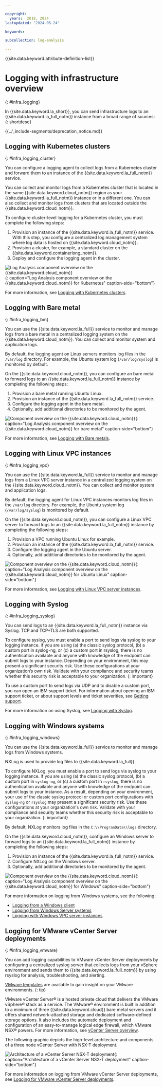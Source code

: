 ```yaml
---

copyright:
  years:  2018, 2024
lastupdated: "2024-05-24"

keywords:

subcollection: log-analysis

---
```


{{site.data.keyword.attribute-definition-list}}

# Logging with infrastructure overview
{: #infra_logging}

In {{site.data.keyword.la_short}}, you can send infrastructure logs to an {{site.data.keyword.la_full_notm}} instance from a broad range of sources:
{: shortdesc}


{{../_include-segments/deprecation_notice.md}}

## Logging with Kubernetes clusters
{: #infra_logging_cluster}

You can configure a logging agent to collect logs from a Kubernetes cluster and forward them to an instance of the {{site.data.keyword.la_full_notm}} service.

You can collect and monitor logs from a Kubernetes cluster that is located in the same {{site.data.keyword.cloud_notm}} region as your {{site.data.keyword.la_full_notm}} instance or in a different one. You can also collect and monitor logs from clusters that are located outside the {{site.data.keyword.cloud_notm}}.

To configure cluster-level logging for a Kubernetes cluster, you must complete the following steps:

1. Provision an instance of the {{site.data.keyword.la_full_notm}} service. With this step, you configure a centralized log management system where log data is hosted on {{site.data.keyword.cloud_notm}}.
2. Provision a cluster, for example, a standard cluster on the {{site.data.keyword.containerlong_notm}}.
3. Deploy and configure the logging agent in the cluster.

![Log Analysis component overview on the {{site.data.keyword.cloud_notm}}](../images/Log-Analysis-02-Kubernetes.svg "Log Analysis component overview on the {{site.data.keyword.cloud_notm}}"){: caption="Log Analysis component overview on the {{site.data.keyword.cloud_notm}} for Kubernetes" caption-side="bottom"}

For more information, see [Logging with Kubernetes clusters](/docs/log-analysis?topic=log-analysis-kube).


## Logging with Bare metal
{: #infra_logging_bm}

You can use the {{site.data.keyword.la_full}} service to monitor and manage logs from a bare metal in a centralized logging system on the {{site.data.keyword.cloud_notm}}. You can collect and monitor system and application logs.

By default, the logging agent on Linux servers monitors log files in the `/var/log` directory. For example, the Ubuntu system log (`/var/log/syslog`) is monitored by default.

On the {{site.data.keyword.cloud_notm}}, you can configure an bare metal to forward logs to an {{site.data.keyword.la_full_notm}} instance by completing the following steps:

1. Provision a bare metal running Ubuntu Linux.
2. Provision an instance of the {{site.data.keyword.la_full_notm}} service.
3. Configure the logging agent in the bare metal.
4. Optionally, add additional directories to be monitored by the agent.

![Component overview on the {{site.data.keyword.cloud_notm}}](../images/Log-Analysis-03-Ubuntu.svg "Component overview on the {{site.data.keyword.cloud_notm}}"){: caption="Log Analysis component overview on the {{site.data.keyword.cloud_notm}} for bare metal" caption-side="bottom"}

For more information, see [Logging with Bare metals](/docs/log-analysis?topic=log-analysis-ubuntu_baremetal).


## Logging with Linux VPC instances
{: #infra_logging_vpc}

You can use the {{site.data.keyword.la_full}} service to monitor and manage logs from a Linux VPC server instance in a centralized logging system on the {{site.data.keyword.cloud_notm}}. You can collect and monitor system and application logs.

By default, the logging agent for Linux VPC instances monitors log files in the `/var/log` directory. For example, the Ubuntu system log (`/var/log/syslog`) is monitored by default.

On the {{site.data.keyword.cloud_notm}}, you can configure a Linux VPC server to forward logs to an {{site.data.keyword.la_full_notm}} instance by completing the following steps:

1. Provision a VPC running Ubuntu Linux for example.
2. Provision an instance of the {{site.data.keyword.la_full_notm}} service.
3. Configure the logging agent in the Ubuntu server.
4. Optionally, add additional directories to be monitored by the agent.

![Component overview on the {{site.data.keyword.cloud_notm}}](../images/Log-Analysis-03-Ubuntu.svg "Component overview on the {{site.data.keyword.cloud_notm}}"){: caption="Log Analysis component overview on the {{site.data.keyword.cloud_notm}} for Ubuntu Linux" caption-side="bottom"}

For more information, see [Logging with Linux VPC server instances](/docs/log-analysis?topic=log-analysis-ubuntu).

## Logging with Syslog
{: #infra_logging_syslog}

You can send logs to an {{site.data.keyword.la_full_notm}} instance via Syslog. TCP and TCP+TLS are both supported.

To configure syslog, you must enable a port to send logs via syslog to your logging instance. If you are using (a) the classic syslog protocol, (b) a custom port in syslog-ng, or (c) a custom port in rsyslog, there is no authentication available and anyone with knowledge of the endpoint can submit logs to your instance.  Depending on your environment, this may present a significant security risk. Use these configurations at your organization’s own risk.  Validate with your compliance and security teams whether this security risk is acceptable to your organization.
{: important}

To use a custom port to send logs via UDP and to disable a custom port, you can open an IBM support ticket. For information about opening an IBM support ticket, or about support levels and ticket severities, see [Getting support](/docs/get-support).

For more information on using Syslog, see [Logging with Syslog](/docs/log-analysis?topic=log-analysis-syslog).



## Logging with Windows systems
{: #infra_logging_windows}

You can use the {{site.data.keyword.la_full}} service to monitor and manage logs from Windows systems.

NXLog is used to provide log files to {{site.data.keyword.la_full}}.

To configure NXLog, you must enable a port to send logs via syslog to your logging instance. If you are using (a) the classic syslog protocol, (b) a custom port in `syslog-ng`, or (c) a custom port in `rsyslog`, there is no authentication available and anyone with knowledge of the endpoint can submit logs to your instance. As a result, depending on your environment, your use of the classic syslog protocol or custom port configurations with `syslog-ng` or `rsyslog` may present a significant security risk.  Use these configurations at your organization's own risk.  Validate with your compliance and security teams whether this security risk is acceptable to your organization.
{: important}

By default, NXLog monitors log files in the `C:\\ProgramData\\logs` directory.

On the {{site.data.keyword.cloud_notm}}, configure an Windows server to forward logs to an {{site.data.keyword.la_full_notm}} instance by completing the following steps:

1. Provision an instance of the {{site.data.keyword.la_full_notm}} service.
2. Configure NXLog on the Windows server.
3. Optionally, add additional directories to be monitored by the agent.

![Component overview on the {{site.data.keyword.cloud_notm}}](../images/Log-Analysis-04-Windows.svg "Component overview on the {{site.data.keyword.cloud_notm}}"){: caption="Log Analysis component overview on the {{site.data.keyword.cloud_notm}} for Windows" caption-side="bottom"}

For more information on logging from Windows systems, see the following:

* [Logging from a Windows client](/docs/log-analysis?topic=log-analysis-windows)
* [Logging from Windows Server systems](/docs/log-analysis?topic=log-analysis-windows_serv)
* [Logging with Windows VPC server instances](/docs/log-analysis?topic=log-analysis-windows_vpc_tutorial)




## Logging for VMware vCenter Server deployments
{: #infra_logging_vmware}

You can add logging capabilities to VMware vCenter Server deployments by configuring a centralized syslog server that collects logs from your vSphere environment and sends them to {{site.data.keyword.la_full_notm}} by using rsyslog for analysis, troubleshooting, and alerting.

[VMware templates](/docs/log-analysis?topic=log-analysis-templates-vmware) are available to gain insight on your VMware environments.
{: tip}

VMware vCenter Server® is a hosted private cloud that delivers the VMware vSphere® stack as a service. The VMware® environment is built in addition to a minimum of three {{site.data.keyword.cloud}} bare metal servers and it offers shared network-attached storage and dedicated software-defined storage options. It also includes the automatic deployment and configuration of an easy-to-manage logical edge firewall, which VMware NSX® powers. For more information, see [vCenter Server overview](/docs/vmwaresolutions?topic=vmwaresolutions-vc_vcenterserveroverview).

The following graphic depicts the high-level architecture and components of a three node vCenter Server with NSX-T deployment.

![Architecture of a vCenter Server NSX-T deployment](../images/Log-Analysis-05-VMware-vCenter-Architecture.svg "Architecture of a vCenter Server NSX-T deployment"){: caption="Architecture of a vCenter Server NSX-T deployment" caption-side="bottom"}

For more information on logging from VMware vCenter Server deployments, see [Logging for VMware vCenter Server deployments](/docs/log-analysis?topic=log-analysis-vmware-vcenter).
